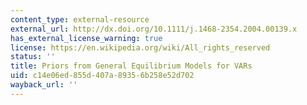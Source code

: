 ```yaml
---
content_type: external-resource
external_url: http://dx.doi.org/10.1111/j.1468-2354.2004.00139.x
has_external_license_warning: true
license: https://en.wikipedia.org/wiki/All_rights_reserved
status: ''
title: Priors from General Equilibrium Models for VARs
uid: c14e06ed-855d-407a-8935-6b258e52d702
wayback_url: ''
---
```

